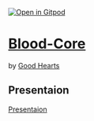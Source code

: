 [![Open in Gitpod](https://gitpod.io/button/open-in-gitpod.svg)](https://gitpod.io/#https://github.com/Hansel-alt/Blood-Core)
# [Blood-Core](https://bloodcore.herokuapp.com/)

by [Good Hearts](https://github.com/Hansel-alt/Blood-Core.git)

## Presentaion
[Presentaion]()
